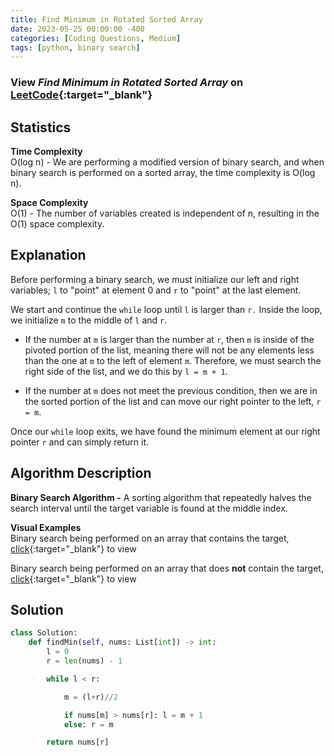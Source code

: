 ```yaml
---
title: Find Minimum in Rotated Sorted Array
date: 2023-05-25 00:00:00 -400
categories: [Coding Questions, Medium]
tags: [python, binary search]
---
```



### View *Find Minimum in Rotated Sorted Array* on [LeetCode](https://leetcode.com/problems/find-minimum-in-rotated-sorted-array/){:target="_blank"}

## Statistics  

**Time Complexity**  
O(log n) - We are performing a modified version of binary search, and when binary search is performed on a sorted array, the time complexity is O(log n).

**Space Complexity**  
O(1) - The number of variables created is independent of n, resulting in the O(1) space complexity.

## Explanation
Before performing a binary search, we must initialize our left and right variables; `l` to "point" at element 0 and `r` to "point" at the last element.

We start and continue the `while` loop until `l` is larger than `r.` Inside the loop, we initialize `m` to the middle of `l` and `r`.

*   If the number at `m` is larger than the number at `r`, then `m` is inside of the pivoted portion of the list, meaning there will not be any elements less than the one at `m` to the left of element `m`. 
Therefore, we must search the right side of the list, and we do this by `l = m + 1`.

*   If the number at `m` does not meet the previous condition, then we are in the sorted portion of the list and can move our right pointer to the left, `r = m`.

Once our `while` loop exits, we have found the minimum element at our right pointer `r` and can simply return it.

## Algorithm Description

**Binary Search Algorithm -** A sorting algorithm that repeatedly halves the search interval until the target variable is found at the middle index.  

**Visual Examples**  
Binary search being performed on an array that contains the target, [click](https://ds1-iiith.vlabs.ac.in/exp/unsorted-arrays/binary-search/images/binary_search_stepwise.png){:target="_blank"} to view   

Binary search being performed on an array that does **not** contain the target, [click](https://storage.googleapis.com/algodailyrandomassets/tutorials-optimized/binarySearch1.png){:target="_blank"} to view 

## Solution  

```python
class Solution:
    def findMin(self, nums: List[int]) -> int:
        l = 0
        r = len(nums) - 1

        while l < r:

            m = (l+r)//2

            if nums[m] > nums[r]: l = m + 1
            else: r = m 

        return nums[r]
```